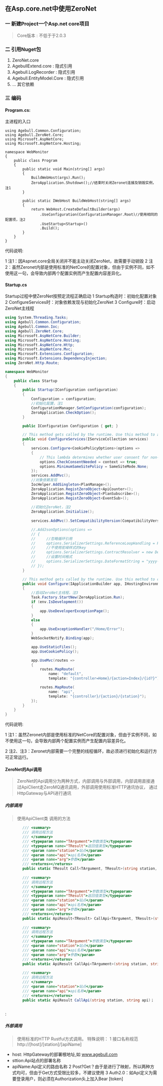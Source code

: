 ## 在Asp.core.net中使用ZeroNet

###  一 新建Project一个Asp.net core项目
> Core版本 : 不低于于2.0.3

###  二 引用Nuget包

1. ZeroNet.core
2. AgebullExtend.core : 隐式引用
3. Agebull.LogRecorder : 隐式引用
4. Agebull.EntityModel.Core : 隐式引用
5. ... 其它依赖

### 三 编码
####  Program.cs:
主进程的入口
``` Csharp
using Agebull.Common.Configuration;
using Agebull.ZeroNet.Core;
using Microsoft.AspNetCore;
using Microsoft.AspNetCore.Hosting;

namespace WebMonitor
{
    public class Program
    {
        public static void Main(string[] args)
        {
            BuildWebHost(args).Run();
            ZeroApplication.Shutdown();//结束时关闭Zeronet连接及销毁实例，注1
        }

        public static IWebHost BuildWebHost(string[] args)
        {
            return WebHost.CreateDefaultBuilder(args)
                .UseConfiguration(ConfigurationManager.Root)//使用相同的配置项，注2
                .UseStartup<Startup>()
                .Build();
        }
    }
}
```
代码说明:

1 注1：因Aspnet.core全局关闭并不能主动关闭ZeroNet，故需要手动销毁
2 注2：虽然Zeronet内部是使用标准的NetCore的配置对象，但由于实例不同，如不使用这一句，会导致内部两个配置实例而产生配置内容差异化。

#### Startup.cs
Startup过程中使ZeroNet按预定流程正确启动
1 Startup构造时：初始化配置对象
2 ConfigureServices时：对象依赖发现与初始化ZeroNet
3 Configure时：启动ZeroNet主线程

``` csharp
using System.Threading.Tasks;
using Agebull.Common.Configuration;
using Agebull.Common.Ioc;
using Agebull.ZeroNet.Core;
using Microsoft.AspNetCore.Builder;
using Microsoft.AspNetCore.Hosting;
using Microsoft.AspNetCore.Http;
using Microsoft.AspNetCore.Mvc;
using Microsoft.Extensions.Configuration;
using Microsoft.Extensions.DependencyInjection;
using ZeroNet.Http.Route;

namespace WebMonitor
{
    public class Startup
    {
        public Startup(IConfiguration configuration)
        {
            Configuration = configuration;
            //初始化配置，注1
            ConfigurationManager.SetConfiguration(configuration);
            ZeroApplication.CheckOption();
        }

        public IConfiguration Configuration { get; }

        // This method gets called by the runtime. Use this method to add services to the container.
        public void ConfigureServices(IServiceCollection services)
        {
            services.Configure<CookiePolicyOptions>(options =>
            {
                // This lambda determines whether user consent for non-essential cookies is needed for a given request.
                options.CheckConsentNeeded = context => true;
                options.MinimumSameSitePolicy = SameSiteMode.None;
            });
            services.AddMvc();
            //对象依赖发现
            IocHelper.AddSingleton<PlanManage>();
            ZeroApplication.RegistZeroObject<ApiCounter>();
            ZeroApplication.RegistZeroObject<PlanSubscribe>();
            ZeroApplication.RegistZeroObject<EventSub>();
            
            //初始化ZeroNet，注2
            ZeroApplication.Initialize(); 
            
            services.AddMvc().SetCompatibilityVersion(CompatibilityVersion.Version_2_1);

            //.AddJsonOptions(options =>
            // {
            //     //忽略循环引用
            //     options.SerializerSettings.ReferenceLoopHandling = ReferenceLoopHandling.Ignore;
            //     //不使用驼峰样式的key
            //     options.SerializerSettings.ContractResolver = new DefaultContractResolver();
            //     //设置时间格式
            //     options.SerializerSettings.DateFormatString = "yyyy-MM-dd";
            // });
        }

        // This method gets called by the runtime. Use this method to configure the HTTP request pipeline.
        public void Configure(IApplicationBuilder app, IHostingEnvironment env)
        {
            //启动ZeroNet主线程，注3
            Task.Factory.StartNew(ZeroApplication.Run);
            if (env.IsDevelopment())
            {
                app.UseDeveloperExceptionPage();
            }
            else
            {
                app.UseExceptionHandler("/Home/Error");
            }
            WebSocketNotify.Binding(app);

            app.UseStaticFiles();
            app.UseCookiePolicy();

            app.UseMvc(routes =>
            {
                routes.MapRoute(
                    name: "default",
                    template: "{controller=Home}/{action=Index}/{id?}");

                routes.MapRoute(
                    name: "api",
                    template: "{controller}/{action}/{station}");
            });
        }
    }
}
``` 
代码说明:

1 注1：虽然Zeronet内部是使用标准的NetCore的配置对象，但由于实例不同，如不使用这一句，会导致内部两个配置实例而产生配置内容差异化。

2 注2、注3：Zeronet内部需要一个完整的线程循环，故必须进行初始化和运行方可正常运行。

#### ZeroNet的Api调用

> ZeroNet的Api调用分为两种方式，内部调用与外部调用，内部调用直接通过ApiClient走ZeroMQ通讯调用，外部调用使用标准HTTP通讯协议，
通过HttpGateway与API进行通讯 

##### 内部调用
> 使用ApiClient类
调用的方法
``` csharp
        /// <summary>
        /// 调用远程方法
        /// </summary>
        /// <typeparam name="TArgument">参数类型</typeparam>
        /// <typeparam name="TResult">返回值类型</typeparam>
        /// <param name="station">站点</param>
        /// <param name="api">api名称</param>
        /// <param name="arg">参数</param>
        /// <returns></returns>
        public static TResult Call<TArgument, TResult>(string station, string api, TArgument arg)；
        
        /// <summary>
        /// 调用远程方法
        /// </summary>
        /// <typeparam name="TArgument">参数类型</typeparam>
        /// <typeparam name="TResult">返回值类型</typeparam>
        /// <param name="station">站点</param>
        /// <param name="api">api名称</param>
        /// <param name="arg">参数</param>
        /// <returns></returns>
        public static ApiResult<TResult> CallApi<TArgument, TResult>(string station, string api, TArgument arg)；
        
        /// <summary>
        /// 调用远程方法
        /// </summary>
        /// <typeparam name="TArgument">参数类型</typeparam>
        /// <param name="station">站点</param>
        /// <param name="api">api名称</param>
        /// <param name="arg">参数</param>
        /// <returns></returns>
        public static ApiResult CallApi<TArgument>(string station, string api, TArgument arg)；
        
        /// <summary>
        /// 调用远程方法
        /// </summary>
        /// <param name="station">站点</param>
        /// <param name="api">api名称</param>
        /// <returns></returns>
        public static ApiResult CallApi(string station, string api)；
        
```
:
##### 外部调用
> 使用标准的HTTP Rustful方式调用。
特殊说明：
1 接口名称规范 http://[host]/[station]/[apiName]
 - host: HttpGateway的部署根地址,如 www.agebull.com
 - sttion:Api站点的部署名称
 - apiName:Api定义的路由名称
2 Post?Get？由于是进行了映射，所以两种方式均可，但由于Get方式受限比较多，不建议使用
3 Auth2.0：如Api定义为需要登录用户，则必须在Authorization头上加入Bear [token]











